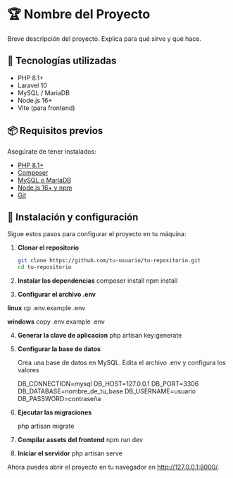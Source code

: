 # 🏆 Nombre del Proyecto

Breve descripción del proyecto. Explica para qué sirve y qué hace.

## 🚀 Tecnologías utilizadas

- PHP 8.1+
- Laravel 10
- MySQL / MariaDB
- Node.js 16+
- Vite (para frontend)

## 📦 Requisitos previos

Asegúrate de tener instalados:

- [PHP 8.1+](https://www.php.net/downloads)
- [Composer](https://getcomposer.org/download/)
- [MySQL o MariaDB](https://www.mysql.com/)
- [Node.js 16+ y npm](https://nodejs.org/)
- [Git](https://git-scm.com/downloads)

## 🔧 Instalación y configuración

Sigue estos pasos para configurar el proyecto en tu máquina:

1. **Clonar el repositorio**
   ```sh
   git clone https://github.com/tu-usuario/tu-repositorio.git
   cd tu-repositorio

2. **Instalar las dependencias**
    composer install
    npm install

3. **Configurar el archivo .env**

**linux**
    cp .env.example .env

**windows**
    copy .env.example .env


4. **Generar la clave de aplicacion**
php artisan key:generate

5. **Configurar la base de datos**

    Crea una base de datos en MySQL.
    Edita el archivo .env y configura los valores

    DB_CONNECTION=mysql
    DB_HOST=127.0.0.1
    DB_PORT=3306
    DB_DATABASE=nombre_de_tu_base
    DB_USERNAME=usuario
    DB_PASSWORD=contraseña

6. **Ejecutar las migraciones**

     php artisan migrate

7. **Compilar assets del frontend**
    npm run dev

8. **Iniciar el servidor**
php artisan serve


Ahora puedes abrir el proyecto en tu navegador en http://127.0.0.1:8000/.
